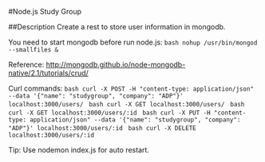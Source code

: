 #Node.js Study Group
  		  
##Description
Create a rest to store user information in mongodb.

You need to start mongodb before run node.js:
``bash
nohup /usr/bin/mongod --smallfiles &
``

Reference:
http://mongodb.github.io/node-mongodb-native/2.1/tutorials/crud/

Curl commands: 
``bash
curl -X POST -H "content-type: application/json" --data '{"name": "studygroup", "company": "ADP"}' localhost:3000/users/
``
``bash
curl -X GET localhost:3000/users/
``
``bash
curl -X GET localhost:3000/users/:id
``
``bash
curl -X PUT -H "content-type: application/json" --data '{"name": "studygroup", "company": "ADP"}' localhost:3000/users/:id
``
``bash
curl -X DELETE localhost:3000/users/:id
``

Tip: 
Use nodemon index.js for auto restart.
